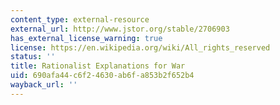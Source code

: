 ```yaml
---
content_type: external-resource
external_url: http://www.jstor.org/stable/2706903
has_external_license_warning: true
license: https://en.wikipedia.org/wiki/All_rights_reserved
status: ''
title: Rationalist Explanations for War
uid: 690afa44-c6f2-4630-ab6f-a853b2f652b4
wayback_url: ''
---
```

